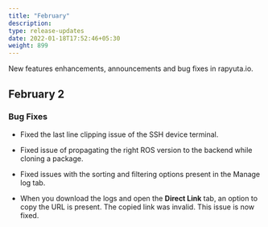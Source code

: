 ```yaml
---
title: "February"
description:
type: release-updates
date: 2022-01-18T17:52:46+05:30
weight: 899
---
```


New features enhancements, announcements and bug fixes in rapyuta.io.

## February 2

### Bug Fixes

* Fixed the last line clipping issue of the SSH device terminal.

* Fixed issue of propagating the right ROS version to the backend while cloning a package.

* Fixed issues with the sorting and filtering options present in the Manage log tab.

* When you download the logs and open the **Direct Link** tab, an option to copy the URL is present. The copied link was invalid. This issue is now fixed.









